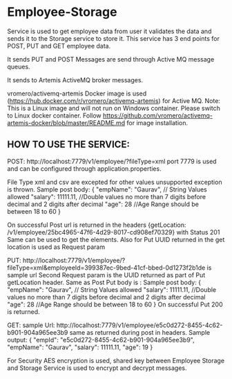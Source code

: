 # Employee-Storage


Service is used to get employee data from user it validates the data and sends it to the Storage service to store it. 
This service has 3 end points for POST, PUT and GET employee data.

It sends PUT and POST Messages are send through Active MQ message queues.

It sends to Artemis ActiveMQ broker messages.

vromero/activemq-artemis Docker image is used (https://hub.docker.com/r/vromero/activemq-artemis) for Active MQ.
Note: This is a Linux image and will not run on Windows container. Please switch to Linux docker container.
Follow https://github.com/vromero/activemq-artemis-docker/blob/master/README.md for image installation.

HOW TO USE THE SERVICE:
-----------------------------------------------------------------------------------------------------------------------------

POST:
http://localhost:7779/v1/employee/?fileType=xml
 port 7779 is used and can be configured through application.properties.
 
File Type xml and csv are excepted for other values unsupported exception is thrown.
Sample post body:
{
    "empName": "Gaurav",  // String Values allowed
    "salary": 11111.11,   //Double values no more than 7 digits before decimal and 2 digits after decimal
    "age": 28             //Age Range should be between 18 to 60
}
 
On successful Post url is returned in the headers {getLocation: /v1/employee/25bc4965-47f6-4d29-8017-cd908ef70329} with Status 201
Same can be used to get the elements. Also for Put UUID returned in the get location is used as Request param

PUT:
http://localhost:7779/v1/employee/?fileType=xml&employeeId=399387ec-9bed-41cf-bbed-0d1273f2b1de is sample url
Second Request param is the UUID returned as part of Put getLocation header.
Same as Post Put body is :
Sample post body:
{
    "empName": "Gaurav",  // String Values allowed
    "salary": 11111.11,   //Double values no more than 7 digits before decimal and 2 digits after decimal
    "age": 28             //Age Range should be between 18 to 60
}
On successful Put 200 is returned.

GET:
sample Url: http://localhost:7779/v1/employee/e5c0d272-8455-4c62-b901-904a965ee3b9
same as returned during post in headers.
Sample output:
{
    "empId": "e5c0d272-8455-4c62-b901-904a965ee3b9",
    "empName": "Gaurav",
    "salary": 11111.11,
    "age": 19
}

For Security AES encryption is used, shared key between Employee Storage and Storage Service is used to encrypt and decrypt messages.
